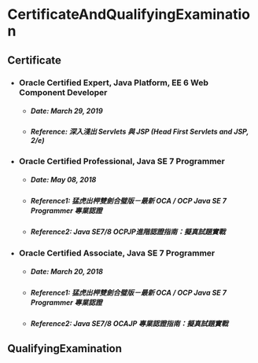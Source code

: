 CertificateAndQualifyingExamination
=====
Certificate
-----
* ### Oracle Certified Expert, Java Platform, EE 6 Web Component Developer
    * ##### Date: March 29, 2019
    * ##### Reference: 深入淺出 Servlets 與 JSP (Head First Servlets and JSP, 2/e)
* ### Oracle Certified Professional, Java SE 7 Programmer
    * ##### Date: May 08, 2018
    * ##### Reference1: 猛虎出柙雙劍合璧版－最新 OCA / OCP Java SE 7 Programmer 專業認證
    * ##### Reference2: Java SE7/8 OCPJP進階認證指南：擬真試題實戰
* ### Oracle Certified Associate, Java SE 7 Programmer
    * ##### Date: March 20, 2018
    * ##### Reference1: 猛虎出柙雙劍合璧版－最新 OCA / OCP Java SE 7 Programmer 專業認證
    * ##### Reference2: Java SE7/8 OCAJP 專業認證指南：擬真試題實戰
QualifyingExamination
-----
